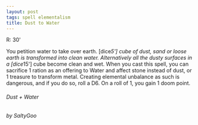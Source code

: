 ```yaml
---
layout: post
tags: spell elementalism
title: Dust to Water
---
```


R: 30'

You petition water to take over earth. [dice*5'] cube of dust, sand or loose earth is transformed into clean water. Alternatively all the dusty surfaces in a [dice*15'] cube become clean and wet. When you cast this spell, you can sacrifice 1 ration as an offering to Water and affect stone instead of dust, or 1 treasure to transform metal. Creating elemental unbalance as such is dangerous, and if you do so, roll a D6. On a roll of 1, you gain 1 doom point.

###### Dust + Water
###### by SaltyGoo
